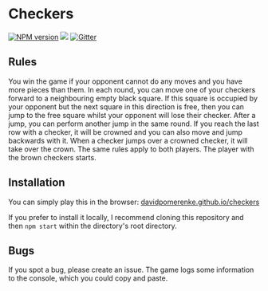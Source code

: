 # Checkers

[![NPM version](https://img.shields.io/npm/v/aima-checkers.svg)](https://www.npmjs.com/package/aima-checkers)
![](https://github.com/davidpomerenke/checkers/workflows/Node%20CI/badge.svg)
[![Gitter](https://badges.gitter.im/aima-checkers/community.svg)](https://gitter.im/aima-checkers/community)

## Rules

You win the game if your opponent cannot do any moves and you have more pieces than them. In each round, you can move one of your checkers forward to a neighbouring empty black square. If this square is occupied by your opponent but the next square in this direction is free, then you can jump to the free square whilst your opponent will lose their checker. After a jump, you can perform another jump in the same round. If you reach the last row with a checker, it will be crowned and you can also move and jump backwards with it. When a checker jumps over a crowned checker, it will take over the crown. The same rules apply to both players. The player with the brown checkers starts.

## Installation

You can simply play this in the browser: [davidpomerenke.github.io/checkers](https://davidpomerenke.github.io/checkers)

If you prefer to install it locally, I recommend cloning this repository and then `npm start` within the directory's root directory. 

## Bugs

If you spot a bug, please create an issue. The game logs some information to the console, which you could copy and paste. 
